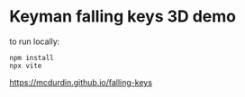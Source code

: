 # Keyman falling keys 3D demo

to run locally:

```
npm install
npx vite
```

https://mcdurdin.github.io/falling-keys
